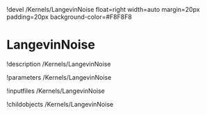<!-- MOOSE Object Documentation Stub: Remove this when content is added. -->!devel /Kernels/LangevinNoise float=right width=auto margin=20px padding=20px background-color=#F8F8F8


# LangevinNoise
!description /Kernels/LangevinNoise

!parameters /Kernels/LangevinNoise

!inputfiles /Kernels/LangevinNoise

!childobjects /Kernels/LangevinNoise
